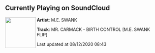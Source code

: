 ## Currently Playing on SoundCloud

[<img align="left" width="100" src="https://i1.sndcdn.com/artworks-OHjJYwg0yMEJGEtX-YN6cQA-t50x50.jpg">](https://soundcloud.com/iammeswank/mr-carmack-birth-control-me-swank-flip)

**Artist**: M.E. SWANK 

**Track**: MR. CARMACK - BIRTH CONTROL [M.E. SWANK FLIP]

Last updated at 08/12/2020 08:43
